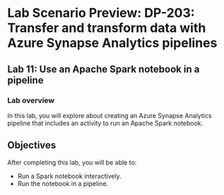 # Lab Scenario Preview: DP-203: Transfer and transform data with Azure Synapse Analytics pipelines


## Lab 11: Use an Apache Spark notebook in a pipeline

### Lab overview

In this lab, you will explore about creating an Azure Synapse Analytics pipeline that includes an activity to run an Apache Spark notebook.


## Objectives
  
After completing this lab, you will be able to:

- Run a Spark notebook interactively.
- Run the notebook in a pipeline.

